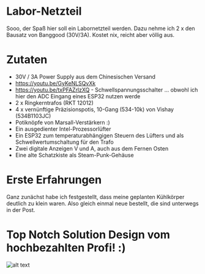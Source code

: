 # Labor-Netzteil

Sooo, der Spaß hier soll ein Labornetzteil werden. Dazu nehme ich 2 x den Bausatz von Banggood (30V/3A). Kostet nix, reicht aber völlig aus.


# Zutaten
* 30V / 3A Power Supply aus dem Chinesischen Versand
* https://youtu.be/GyKeNLSQvXk
* https://youtu.be/txPFAZrlzXQ - Schwellspannungsschalter ... obwohl ich hier den ADC Eingang eines ESP32 nutzen werde
* 2 x Ringkerntrafos (RKT 12012)
* 4 x vernünftige Präzisionspotis, 10-Gang (534-10k) von Vishay (534B1103JC)
* Potiknöpfe von Marsall-Verstärkern :)
* Ein ausgedienter Intel-Prozessorlüfter
* Ein ESP32 zum temperaturabhängigen Steuern des Lüfters und als Schwellwertumschaltung für den Trafo
* Zwei digitale Anzeigen V und A, auch aus dem Fernen Osten
* Eine alte Schatzkiste als Steam-Punk-Gehäuse

# Erste Erfahrungen
Ganz zunächst habe ich festgestellt, dass meine geplanten Kühlkörper deutlich zu klein waren. Also gleich einmal neue bestellt, die sind unterwegs in der Post.

# Top Notch Solution Design vom hochbezahlten Profi! :)

![alt text](<https://github.com/ThomasStolt/Labor-Netzteil/blob/master/images/Grand%20Design%20-%20Labor%20Netzteil.png>)


